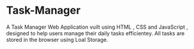 # Task-Manager
A Task Manager Web Application vuilt using HTML , CSS and JavaScript , designed to help users manage their daily tasks efficientey.  All tasks are stored in the browser using Loal Storage.
